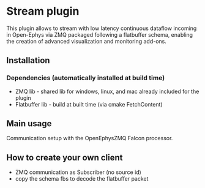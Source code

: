 # Stream plugin

This plugin allows to stream with low latency continuous dataflow incoming in Open-Ephys via ZMQ packaged following a flatbuffer schema, enabling the creation of advanced visualization and monitoring add-ons. 


## Installation
### Dependencies (automatically installed at build time)

- ZMQ lib - shared lib for windows, linux, and mac already included for the plugin
- Flatbuffer lib - build at built time (via cmake FetchContent)

## Main usage 

Communication setup with the OpenEphysZMQ Falcon processor. 

## How to create your own client

- ZMQ communication as Subscriber (no source id)
- copy the schema fbs to decode the flatbuffer packet
